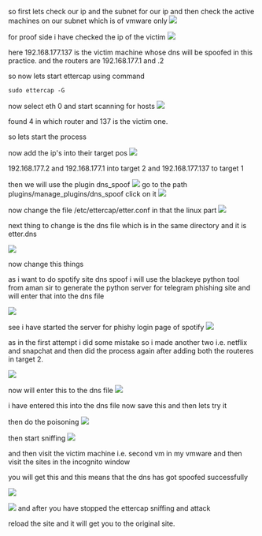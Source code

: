 so first lets check our ip and the subnet for our ip
and then check the active machines on our subnet which is of vmware only
![](https://i.imgur.com/L22WwOr.png)

for proof  side i have checked the ip of the victim
![](https://i.imgur.com/nBIaGb5.png)

here 192.168.177.137 is the victim machine whose dns will be spoofed in this practice. and the routers are 192.168.177.1 and .2

so now lets start ettercap using command
```
sudo ettercap -G
```
now select eth 0 and start scanning for hosts
![](https://i.imgur.com/hqUSYQn.png)

found 4 in which router and 137 is the victim one.

so lets start the process

now add the ip's into their target pos
![](https://i.imgur.com/LGG41gL.png)

192.168.177.2 and 192.168.177.1 into target 2 and 192.168.177.137 to target 1

then we will use the plugin dns_spoof
![](https://i.imgur.com/RX97POf.png)
go to the path plugins/manage_plugins/dns_spoof click on it
![](https://i.imgur.com/nRmm4Aj.png)

now change the file /etc/ettercap/etter.conf
in that the linux part 
![](https://i.imgur.com/qGafGJ9.png)

next thing to change is the dns file which is in the same directory and it is etter.dns

![](https://i.imgur.com/gjJGDEq.png)

now change this things


as i want to do spotify site dns spoof
i will use the blackeye python tool from aman sir to generate the python server for telegram phishing site and will enter that into the dns file

![](https://i.imgur.com/COXVscc.png)

see i have started the server for phishy login page of spotify
![](https://i.imgur.com/Ci3o5dH.png)

as in the first attempt i did some mistake so i made another two i.e. netflix and snapchat and then did the process again after adding both the routeres in target 2.

![](https://i.imgur.com/MHHw2Vv.png)

now will enter this to the dns file
![](https://i.imgur.com/542Heuz.png)

i have entered this into the dns file now save this and then lets try it

then do the poisoning 
![](https://i.imgur.com/sAMRRNR.png)

then start sniffing
![](https://i.imgur.com/RNO5Ryl.png)

and then visit the victim machine i.e. second vm in my vmware and then visit the sites in the incognito window

you will get this and this means that the dns has got spoofed successfully

![](https://i.imgur.com/jTJYMYl.png)

![](https://i.imgur.com/U8TcRra.png)
and after you have stopped the ettercap sniffing and attack

reload the site and it will get you to the original site.